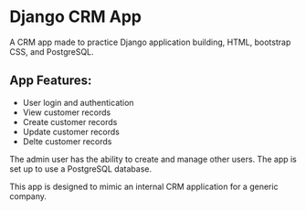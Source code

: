 # Django CRM App

A CRM app made to practice Django application building, HTML, bootstrap CSS, and PostgreSQL.

## App Features:
- User login and authentication
- View customer records
- Create customer records
- Update customer records
- Delte customer records

The admin user has the ability to create and manage other users.
The app is set up to use a PostgreSQL database.

This app is designed to mimic an internal CRM application for a generic company.
